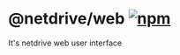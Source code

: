 # @netdrive/web [![npm](https://img.shields.io/npm/v/@netdrive/web.svg)](https://npmjs.com/package/@netdrive/web)

It's netdrive web user interface
